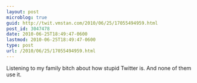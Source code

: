 ```yaml
---
layout: post
microblog: true
guid: http://twit.vmstan.com/2010/06/25/17055494959.html
post_id: 3047478
date: 2010-06-25T18:49:47-0600
lastmod: 2010-06-25T18:49:47-0600
type: post
url: /2010/06/25/17055494959.html
---
```

Listening to my family bitch about how stupid Twitter is. And none of them use it.
